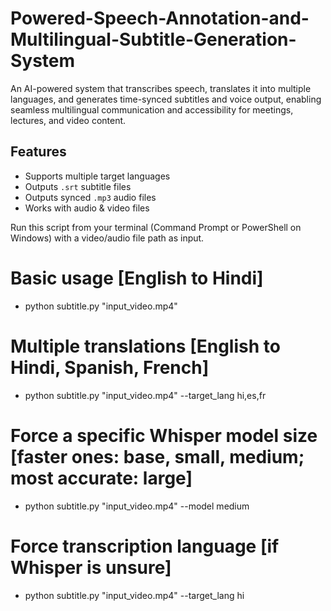 # Powered-Speech-Annotation-and-Multilingual-Subtitle-Generation-System
An AI-powered system that transcribes speech, translates it into multiple languages, and generates time-synced subtitles and voice output, enabling seamless multilingual communication and accessibility for meetings, lectures, and video content.

## Features
- Supports multiple target languages
- Outputs `.srt` subtitle files
- Outputs synced `.mp3` audio files
- Works with audio & video files

Run this script from your terminal (Command Prompt or PowerShell on Windows) with a video/audio file path as input.

# Basic usage [English to Hindi]
- python subtitle.py "input_video.mp4"

# Multiple translations [English to Hindi, Spanish, French]
- python subtitle.py "input_video.mp4" --target_lang hi,es,fr

# Force a specific Whisper model size [faster ones: base, small, medium; most accurate: large]
- python subtitle.py "input_video.mp4" --model medium

# Force transcription language [if Whisper is unsure]
- python subtitle.py "input_video.mp4" --target_lang hi

